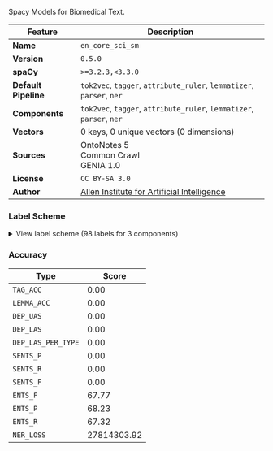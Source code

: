 Spacy Models for Biomedical Text.

| Feature | Description |
| --- | --- |
| **Name** | `en_core_sci_sm` |
| **Version** | `0.5.0` |
| **spaCy** | `>=3.2.3,<3.3.0` |
| **Default Pipeline** | `tok2vec`, `tagger`, `attribute_ruler`, `lemmatizer`, `parser`, `ner` |
| **Components** | `tok2vec`, `tagger`, `attribute_ruler`, `lemmatizer`, `parser`, `ner` |
| **Vectors** | 0 keys, 0 unique vectors (0 dimensions) |
| **Sources** | OntoNotes 5<br />Common Crawl<br />GENIA 1.0 |
| **License** | `CC BY-SA 3.0` |
| **Author** | [Allen Institute for Artificial Intelligence](https://allenai.github.io/SciSpaCy/) |

### Label Scheme

<details>

<summary>View label scheme (98 labels for 3 components)</summary>

| Component | Labels |
| --- | --- |
| **`tagger`** | `$`, `''`, `,`, `-LRB-`, `-RRB-`, `.`, `:`, `ADD`, `AFX`, `CC`, `CD`, `DT`, `EX`, `FW`, `HYPH`, `IN`, `JJ`, `JJR`, `JJS`, `LS`, `MD`, `NFP`, `NN`, `NNP`, `NNPS`, `NNS`, `PDT`, `POS`, `PRP`, `PRP$`, `RB`, `RBR`, `RBS`, `RP`, `SYM`, `TO`, `UH`, `VB`, `VBD`, `VBG`, `VBN`, `VBP`, `VBZ`, `WDT`, `WP`, `WP$`, `WRB`, `XX`, ```` |
| **`parser`** | `ROOT`, `acl`, `acl:relcl`, `acomp`, `advcl`, `advmod`, `amod`, `amod@nmod`, `appos`, `attr`, `aux`, `auxpass`, `case`, `cc`, `cc:preconj`, `ccomp`, `compound`, `compound:prt`, `conj`, `cop`, `csubj`, `dative`, `dep`, `det`, `det:predet`, `dobj`, `expl`, `intj`, `mark`, `meta`, `mwe`, `neg`, `nmod`, `nmod:npmod`, `nmod:poss`, `nmod:tmod`, `nsubj`, `nsubjpass`, `nummod`, `parataxis`, `pcomp`, `pobj`, `preconj`, `predet`, `prep`, `punct`, `quantmod`, `xcomp` |
| **`ner`** | `ENTITY` |

</details>

### Accuracy

| Type | Score |
| --- | --- |
| `TAG_ACC` | 0.00 |
| `LEMMA_ACC` | 0.00 |
| `DEP_UAS` | 0.00 |
| `DEP_LAS` | 0.00 |
| `DEP_LAS_PER_TYPE` | 0.00 |
| `SENTS_P` | 0.00 |
| `SENTS_R` | 0.00 |
| `SENTS_F` | 0.00 |
| `ENTS_F` | 67.77 |
| `ENTS_P` | 68.23 |
| `ENTS_R` | 67.32 |
| `NER_LOSS` | 27814303.92 |